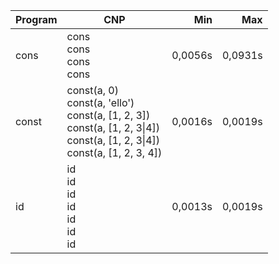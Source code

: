 Program | CNP | Min | Max
--- | --- | ---: | ---:
cons | cons<br/>cons<br/>cons<br/>cons | 0,0056s | 0,0931s
const | const(a, 0)<br/>const(a, 'ello')<br/>const(a, [1, 2, 3])<br/>const(a, [1, 2, 3\|4])<br/>const(a, [1, 2, 3\|4])<br/>const(a, [1, 2, 3, 4]) | 0,0016s | 0,0019s
id | id<br/>id<br/>id<br/>id<br/>id<br/>id<br/>id | 0,0013s | 0,0019s
